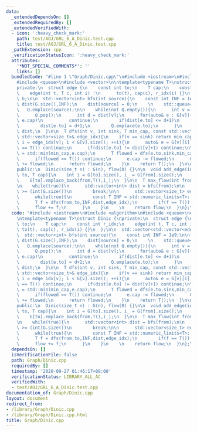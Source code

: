 ```yaml
---
data:
  _extendedDependsOn: []
  _extendedRequiredBy: []
  _extendedVerifiedWith:
  - icon: ':heavy_check_mark:'
    path: test/AOJ/GRL_6_A_Dinic.test.cpp
    title: test/AOJ/GRL_6_A_Dinic.test.cpp
  _pathExtension: cpp
  _verificationStatusIcon: ':heavy_check_mark:'
  attributes:
    '*NOT_SPECIAL_COMMENTS*': ''
    links: []
  bundledCode: "#line 1 \"Graph/Dinic.cpp\"\n#include <iostream>\n#include <algorithm>\n\
    #include <queue>\n#include <vector>\n\ntemplate<typename T>\nstruct Dinic {\n\
    private:\n  struct edge {\n    const int to;\n    T cap;\n    const int r_idx;\n\
    \    edge(int t, T c, int i) :\n      to(t), cap(c), r_idx(i) {}\n  };\n\n  std::vector<std::vector<edge>>\
    \ G;\n\n  std::vector<int> bfs(int source){\n    const int INF = 1e9;\n\n    std::vector<int>\
    \ dist(G.size(),INF);\n    dist[source] = 0;\n    \n    std::queue<int> Q;\n \
    \   Q.emplace(source);\n\n    while(not Q.empty()){\n      int v = Q.front();\n\
    \      Q.pop();\n      int d = dist[v];\n      for(auto& e : G[v]){\n        if(not\
    \ e.cap)\n          continue;\n        if(dist[e.to] <= d+1)\n          continue;\n\
    \        dist[e.to] = d+1;\n        Q.emplace(e.to);\n      }\n    }\n    return\
    \ dist;\n  }\n\n  T dfs(int v, int sink, T min_cap, const std::vector<int>& dist,\
    \ std::vector<size_t>& edge_idx){\n    if(v == sink) return min_cap;\n    for(size_t&\
    \ i = edge_idx[v]; i < G[v].size(); ++i){\n      auto& e = G[v][i];\n      if(e.cap\
    \ == T()) continue;\n      if(dist[e.to] != dist[v]+1) continue;\n\n      T min_cap_\
    \ = std::min(min_cap,e.cap);\n      T flowed = dfs(e.to,sink,min_cap_,dist,edge_idx);\n\
    \      if(flowed == T()) continue;\n      e.cap -= flowed;\n      G[e.to][e.r_idx].cap\
    \ += flowed;\n      return flowed;\n    }\n    return T();\n  }\n\n  T flow;\n\
    public:\n  Dinic(size_t n) : G(n), flow(0) {}\n\n  void add_edge(int from, int\
    \ to, T cap){\n    int i = G[to].size(), i_ = G[from].size();\n    G[from].emplace_back(to,cap,i);\n\
    \    G[to].emplace_back(from,T(),i_);\n  }\n\n  T max_flow(int from, int to){\n\
    \n    while(true){\n      std::vector<int> dist = bfs(from);\n\n      if(dist[to]\
    \ >= (int)G.size())\n        break;\n\n      std::vector<size_t> edge_idx(G.size());\n\
    \      while(true){\n        const T INF = std::numeric_limits<T>::max();\n  \
    \      T f = dfs(from,to,INF,dist,edge_idx);\n        if(f == T()) break;\n  \
    \      flow += f;\n      }\n    }\n    \n    return flow;\n  }\n};\n\n"
  code: "#include <iostream>\n#include <algorithm>\n#include <queue>\n#include <vector>\n\
    \ntemplate<typename T>\nstruct Dinic {\nprivate:\n  struct edge {\n    const int\
    \ to;\n    T cap;\n    const int r_idx;\n    edge(int t, T c, int i) :\n     \
    \ to(t), cap(c), r_idx(i) {}\n  };\n\n  std::vector<std::vector<edge>> G;\n\n\
    \  std::vector<int> bfs(int source){\n    const int INF = 1e9;\n\n    std::vector<int>\
    \ dist(G.size(),INF);\n    dist[source] = 0;\n    \n    std::queue<int> Q;\n \
    \   Q.emplace(source);\n\n    while(not Q.empty()){\n      int v = Q.front();\n\
    \      Q.pop();\n      int d = dist[v];\n      for(auto& e : G[v]){\n        if(not\
    \ e.cap)\n          continue;\n        if(dist[e.to] <= d+1)\n          continue;\n\
    \        dist[e.to] = d+1;\n        Q.emplace(e.to);\n      }\n    }\n    return\
    \ dist;\n  }\n\n  T dfs(int v, int sink, T min_cap, const std::vector<int>& dist,\
    \ std::vector<size_t>& edge_idx){\n    if(v == sink) return min_cap;\n    for(size_t&\
    \ i = edge_idx[v]; i < G[v].size(); ++i){\n      auto& e = G[v][i];\n      if(e.cap\
    \ == T()) continue;\n      if(dist[e.to] != dist[v]+1) continue;\n\n      T min_cap_\
    \ = std::min(min_cap,e.cap);\n      T flowed = dfs(e.to,sink,min_cap_,dist,edge_idx);\n\
    \      if(flowed == T()) continue;\n      e.cap -= flowed;\n      G[e.to][e.r_idx].cap\
    \ += flowed;\n      return flowed;\n    }\n    return T();\n  }\n\n  T flow;\n\
    public:\n  Dinic(size_t n) : G(n), flow(0) {}\n\n  void add_edge(int from, int\
    \ to, T cap){\n    int i = G[to].size(), i_ = G[from].size();\n    G[from].emplace_back(to,cap,i);\n\
    \    G[to].emplace_back(from,T(),i_);\n  }\n\n  T max_flow(int from, int to){\n\
    \n    while(true){\n      std::vector<int> dist = bfs(from);\n\n      if(dist[to]\
    \ >= (int)G.size())\n        break;\n\n      std::vector<size_t> edge_idx(G.size());\n\
    \      while(true){\n        const T INF = std::numeric_limits<T>::max();\n  \
    \      T f = dfs(from,to,INF,dist,edge_idx);\n        if(f == T()) break;\n  \
    \      flow += f;\n      }\n    }\n    \n    return flow;\n  }\n};\n\n"
  dependsOn: []
  isVerificationFile: false
  path: Graph/Dinic.cpp
  requiredBy: []
  timestamp: '2020-09-27 01:46:17+09:00'
  verificationStatus: LIBRARY_ALL_AC
  verifiedWith:
  - test/AOJ/GRL_6_A_Dinic.test.cpp
documentation_of: Graph/Dinic.cpp
layout: document
redirect_from:
- /library/Graph/Dinic.cpp
- /library/Graph/Dinic.cpp.html
title: Graph/Dinic.cpp
---
```

